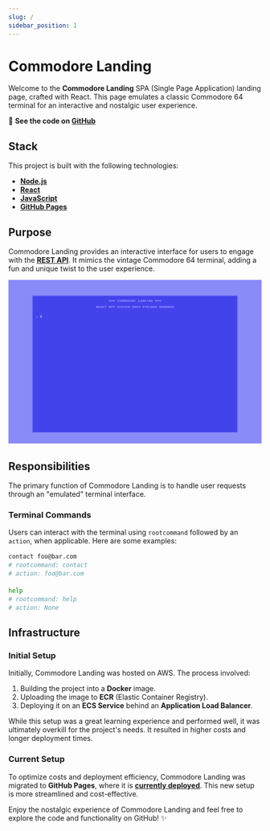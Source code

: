 ```yaml
---
slug: /
sidebar_position: 1
---
```


# Commodore Landing

Welcome to the **Commodore Landing** SPA (Single Page Application) landing page, crafted with React. This page emulates a classic Commodore 64 terminal for an interactive and nostalgic user experience.

🚀 **See the code on [GitHub](https://github.com/itsadeadh2/commodore-landing)**

## Stack

This project is built with the following technologies:
- **[Node.js](https://nodejs.org/pt)**
- **[React](https://react.dev/)**
- **[JavaScript](https://developer.mozilla.org/pt-BR/docs/Web/JavaScript)**
- **[GitHub Pages](https://pages.github.com/)**

## Purpose

Commodore Landing provides an interactive interface for users to engage with the **[REST API](./REST%20API/overview.md)**. It mimics the vintage Commodore 64 terminal, adding a fun and unique twist to the user experience.

![Commodore Landing](./img/commodore_landing.gif)

## Responsibilities

The primary function of Commodore Landing is to handle user requests through an "emulated" terminal interface.

### Terminal Commands

Users can interact with the terminal using `rootcommand` followed by an `action`, when applicable. Here are some examples:

```sh
contact foo@bar.com
# rootcommand: contact
# action: foo@bar.com

help
# rootcommand: help
# action: None
```

## Infrastructure

### Initial Setup

Initially, Commodore Landing was hosted on AWS. The process involved:
1. Building the project into a **Docker** image.
2. Uploading the image to **ECR** (Elastic Container Registry).
3. Deploying it on an **ECS Service** behind an **Application Load Balancer**.

While this setup was a great learning experience and performed well, it was ultimately overkill for the project's needs. It resulted in higher costs and longer deployment times.

### Current Setup

To optimize costs and deployment efficiency, Commodore Landing was migrated to **GitHub Pages**, where it is **[currently deployed](https://itsadeadh2.github.io/commodore-landing/)**. This new setup is more streamlined and cost-effective.

Enjoy the nostalgic experience of Commodore Landing and feel free to explore the code and functionality on GitHub! ✨